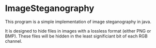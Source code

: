 # ImageSteganography
This program is a simple implementation of image steganography in java.

It is designed to hide files in images with a lossless format (either PNG or BMP).
These files will be hidden in the least significiant bit of each RGB channel.
